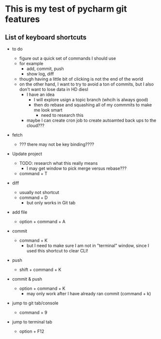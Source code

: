 # This is my test of pycharm git features

## List of keyboard shortcuts

* to do 
  * figure out a quick set of commands I should use
  * for example
    * add, commit, push
    * show log, diff
  * though having a little bit of clicking is not the end of the world
  * on the other hand, I want to try to avoid a ton of commits, but I also don't want to lose data in HD diesI
    * I have an idea
      * I will explore usign a topic branch (whcih is always good) 
      * then do rebase and squashing all of my commmits to make me look smart
        * need to research this
    * maybe I can create cron job to create autoamted back ups to the cloud???


* fetch
  * ??? there may not be key binding????
* Update project
  * TODO: research what this really means
    * I may get window to pick merge versus rebase???
  * command + T

* diff
  * usually not shortcut
  * command + D
    * but only works in Git tab


* add file
  * option + command + A
* commit
  * command + K
    * but I need to make sure I am not in "terminal" window, since I used this shortcut to clear CLI!
* push  
  * shift + command + K

* commit & push 
  * option + command + K
    * may only work after I have already ran commit (command + k) 


* jump to git tab/console
  * command + 9
* jump to terminal tab
  * option + F12
